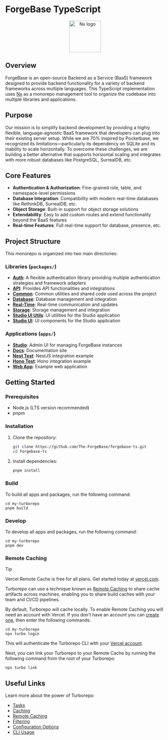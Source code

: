 # ForgeBase TypeScript

<p align="center">
  <img src="https://raw.githubusercontent.com/nrwl/nx/master/images/nx-logo.png" width="100" alt="Nx logo">
</p>

## Overview

ForgeBase is an open-source Backend as a Service (BaaS) framework designed to provide backend functionality for a variety of backend frameworks across multiple languages. This TypeScript implementation uses [Nx](https://nx.dev) as a monorepo management tool to organize the codebase into multiple libraries and applications.

## Purpose

Our mission is to simplify backend development by providing a highly flexible, language-agnostic BaaS framework that developers can plug into their existing server setup. While we are 70% inspired by Pocketbase, we recognized its limitations—particularly its dependency on SQLite and its inability to scale horizontally. To overcome these challenges, we are building a better alternative that supports horizontal scaling and integrates with more robust databases like PostgreSQL, SurrealDB, etc.

## Core Features

- **Authentication & Authorization**: Fine-grained role, table, and namespace-level permissions
- **Database Integration**: Compatibility with modern real-time databases like RethinkDB, SurrealDB, etc.
- **Object Storage**: Built-in support for object storage solutions
- **Extendability**: Easy to add custom routes and extend functionality beyond the BaaS features
- **Real-time Features**: Full real-time support for database, presence, etc.

## Project Structure

This monorepo is organized into two main directories:

### Libraries (`packages/`)

- **[Auth](packages/auth/README.md)**: A flexible authentication library providing multiple authentication strategies and framework adapters
- **[API](packages/api/README.md)**: Provides API functionalities and integrations
- **[Common](packages/common/README.md)**: Common utilities and shared code used across the project
- **[Database](packages/database/README.md)**: Database management and integration
- **[Real-Time](packages/real-time/README.md)**: Real-time communication and updates
- **[Storage](packages/storage/README.md)**: Storage management and integration
- **[Studio UI Utils](packages/studio-ui-utils/README.md)**: UI utilities for the Studio application
- **[Studio UI](packages/studio-ui/README.md)**: UI components for the Studio application

### Applications (`apps/`)

- **[Studio](apps/studio/README.md)**: Admin UI for managing ForgeBase instances
- **[Docs](apps/docs/)**: Documentation site
- **[Nest Test](apps/nest-test/)**: NestJS integration example
- **[Hono Test](apps/hono-test/)**: Hono integration example
- **[Web App](apps/web-app/)**: Example web application

## Getting Started

### Prerequisites

- Node.js (LTS version recommended)
- pnpm

### Installation

1. Clone the repository:

   ```sh
   git clone https://github.com/The-ForgeBase/forgebase-ts.git
   cd forgebase-ts
   ```

2. Install dependencies:
   ```sh
   pnpm install
   ```

### Build

To build all apps and packages, run the following command:

```
cd my-turborepo
pnpm build
```

### Develop

To develop all apps and packages, run the following command:

```
cd my-turborepo
pnpm dev
```

### Remote Caching

> [!TIP]
> Vercel Remote Cache is free for all plans. Get started today at [vercel.com](https://vercel.com/signup?/signup?utm_source=remote-cache-sdk&utm_campaign=free_remote_cache).

Turborepo can use a technique known as [Remote Caching](https://turborepo.com/docs/core-concepts/remote-caching) to share cache artifacts across machines, enabling you to share build caches with your team and CI/CD pipelines.

By default, Turborepo will cache locally. To enable Remote Caching you will need an account with Vercel. If you don't have an account you can [create one](https://vercel.com/signup?utm_source=turborepo-examples), then enter the following commands:

```
cd my-turborepo
npx turbo login
```

This will authenticate the Turborepo CLI with your [Vercel account](https://vercel.com/docs/concepts/personal-accounts/overview).

Next, you can link your Turborepo to your Remote Cache by running the following command from the root of your Turborepo:

```
npx turbo link
```

## Useful Links

Learn more about the power of Turborepo:

- [Tasks](https://turborepo.com/docs/crafting-your-repository/running-tasks)
- [Caching](https://turborepo.com/docs/crafting-your-repository/caching)
- [Remote Caching](https://turborepo.com/docs/core-concepts/remote-caching)
- [Filtering](https://turborepo.com/docs/crafting-your-repository/running-tasks#using-filters)
- [Configuration Options](https://turborepo.com/docs/reference/configuration)
- [CLI Usage](https://turborepo.com/docs/reference/command-line-reference)
